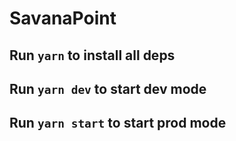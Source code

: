 # SavanaPoint



## Run ```yarn```  to install all deps

## Run ```yarn dev```  to start dev mode

## Run ```yarn start```  to start prod mode
